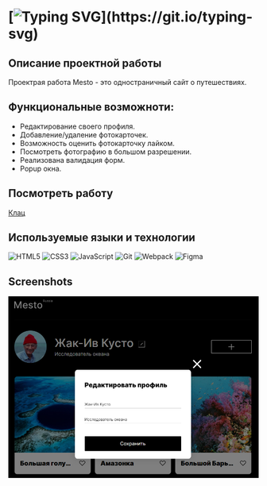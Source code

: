 # [![Typing SVG](https://readme-typing-svg.herokuapp.com?font=Inter&size=32&color=010808&vCenter=true&width=500&lines=%D0%9F%D1%80%D0%BE%D0%B5%D0%BA%D1%82%D0%BD%D0%B0%D1%8F+%D1%80%D0%B0%D0%B1%D0%BE%D1%82%D0%B0+'%D0%9C%D0%B5%D1%81%D1%82%D0%BE')](https://git.io/typing-svg)

## Описание проектной работы
Проектрая работа Mesto - это одностраничный сайт о путешествиях.

## Функциональные возможноти:
* Редактирование своего профиля.
* Добавление/удаление фотокарточек.
* Возможность оценить фотокарточку лайком.
* Посмотреть фотографию в большом разрешении.
* Реализована валидация форм.
* Popup окна.

## Посмотреть работу
[Клац](https://spacestrix.github.io/mesto/)


## Используемые языки и технологии
![HTML5](https://img.shields.io/badge/html5-%23E34F26.svg?style=for-the-badge&logo=html5&logoColor=white)
![CSS3](https://img.shields.io/badge/css3-%231572B6.svg?style=for-the-badge&logo=css3&logoColor=white)
![JavaScript](https://img.shields.io/badge/javascript-%23323330.svg?style=for-the-badge&logo=javascript&logoColor=%23F7DF1E)
![Git](https://img.shields.io/badge/git-%23F05033.svg?style=for-the-badge&logo=git&logoColor=white)
![Webpack](https://img.shields.io/badge/webpack-%238DD6F9.svg?style=for-the-badge&logo=webpack&logoColor=black)
![Figma](https://img.shields.io/badge/figma-%23F24E1E.svg?style=for-the-badge&logo=figma&logoColor=white)

## Screenshots
![App Screenshot](./images/screenshots/Screenshots.png)

